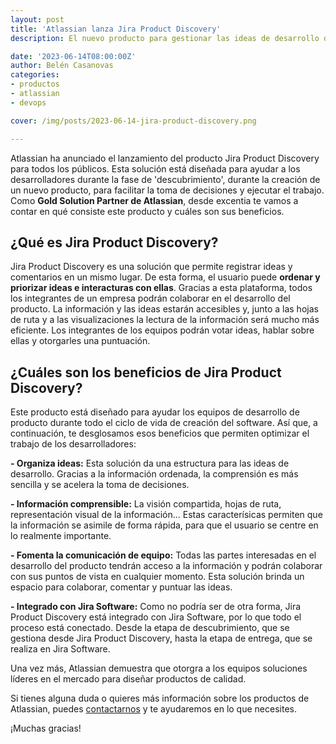 ```yaml
---
layout: post
title: 'Atlassian lanza Jira Product Discovery'
description: El nuevo producto para gestionar las ideas de desarrollo de producto

date: '2023-06-14T08:00:00Z'
author: Belén Casanovas
categories:
- productos
- atlassian
- devops

cover: /img/posts/2023-06-14-jira-product-discovery.png

---
```


Atlassian ha anunciado el lanzamiento del producto Jira Product Discovery para todos los públicos. Esta solución está diseñada para ayudar a los desarrolladores durante la fase de 'descubrimiento', durante la creación de un nuevo producto, para facilitar la toma de decisiones y ejecutar el trabajo. Como **Gold Solution Partner de Atlassian**, desde excentia te vamos a contar en qué consiste este producto y cuáles son sus beneficios. 

## ¿Qué es Jira Product Discovery?
Jira Product Discovery es una solución que permite registrar ideas y comentarios en un mismo lugar. De esta forma, el usuario puede **ordenar y priorizar ideas e interacturas con ellas**. Gracias a esta plataforma, todos los integrantes de un empresa podrán colaborar en el desarrollo del producto. La información y las ideas estarán accesibles y, junto a las hojas de ruta y a las visualizaciones la lectura de la información será mucho más eficiente. Los integrantes de los equipos podrán votar ideas, hablar sobre ellas y otorgarles una puntuación. 

## ¿Cuáles son los beneficios de Jira Product Discovery?
Este producto está diseñado para ayudar los equipos de desarrollo de producto durante todo el ciclo de vida de creación del software. Así que, a continuación, te desglosamos esos beneficios que permiten optimizar el trabajo de los desarrolladores: 

**- Organiza ideas:** Esta solución da una estructura para las ideas de desarrollo. Gracias a la información ordenada, la comprensión es más sencilla y se acelera la toma de decisiones. 

**- Información comprensible:** La visión compartida, hojas de ruta, representación visual de la información... Estas caracterísicas permiten que la información se asimile de forma rápida, para que el usuario se centre en lo realmente importante. 

**- Fomenta la comunicación de equipo:** Todas las partes interesadas en el desarrollo del producto tendrán acceso a la información y podrán colaborar con sus puntos de vista en cualquier momento. Esta solución brinda un espacio para colaborar, comentar y puntuar las ideas. 

**- Integrado con Jira Software:** Como no podría ser de otra forma, Jira Product Discovery está integrado con Jira Software, por lo que todo el proceso está conectado. Desde la etapa de descubrimiento, que se gestiona desde Jira Product Discovery, hasta la etapa de entrega, que se realiza en Jira Software. 

Una vez más, Atlassian demuestra que otorgra a los equipos soluciones líderes en el mercado para diseñar productos de calidad. 

Si tienes alguna duda o quieres más información sobre los productos de Atlassian, puedes [contactarnos](/contacto) y te ayudaremos en lo que necesites. 

¡Muchas gracias!